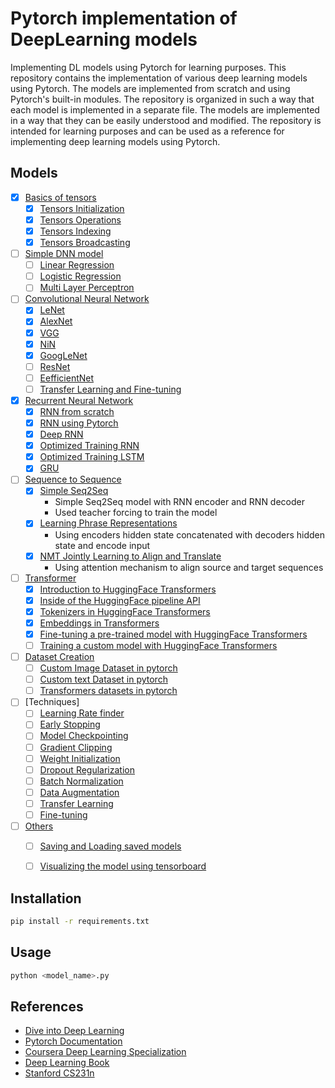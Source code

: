 # Pytorch implementation of DeepLearning models
Implementing DL models using Pytorch for learning purposes. This repository contains the implementation of various deep learning models using Pytorch. The models are implemented from scratch and using Pytorch's built-in modules. The repository is organized in such a way that each model is implemented in a separate file. The models are implemented in a way that they can be easily understood and modified. The repository is intended for learning purposes and can be used as a reference for implementing deep learning models using Pytorch.


## Models
- [x] [Basics of tensors](/src/basics)
    - [x] [Tensors Initialization](/src/basics/tensor_init.py)
    - [x] [Tensors Operations](/src/basics/tensor_operations.py)
    - [x] [Tensors Indexing](/src/basics/tensor_indexing.py)
    - [x] [Tensors Broadcasting](/src/basics/tensor_broadcasting.py)
- [ ] [Simple DNN model](/src/simple_dnn)
    - [ ] [Linear Regression]()
    - [ ] [Logistic Regression]()
    - [ ] [Multi Layer Perceptron]()
- [ ] [Convolutional Neural Network](/src/cnn)
    - [x] [LeNet](/src/cnn/2_LeNet.py)
    - [x] [AlexNet](/src/cnn/3_AlexNet.py)
    - [x] [VGG](/src/cnn/4_VGG.py)
    - [x] [NiN](/src/cnn/5_NiN.py)
    - [x] [GoogLeNet](/src/cnn/6_GoogLeNet.py)
    - [ ] [ResNet](/src/cnn/7_resnet.py)
    - [ ] [EefficientNet]()
    - [ ] [Transfer Learning and Fine-tuning]()
- [x] [Recurrent Neural Network](/src/rnn/) 
    - [x] [RNN from scratch](/src/rnn/01_rnn_scratch.py)            
    - [x] [RNN using Pytorch](/src/rnn/02_rnn_simple.py)
    - [x] [Deep RNN](/src/rnn/03_rnn_complex.py)
    - [x] [Optimized Training RNN](/src/rnn/04_rnn_tunned.py)
    - [x] [Optimized Training LSTM](/src/rnn/05_lstm.py)
    - [x] [GRU](/src/rnn/06_gru.py)
- [ ] [Sequence to Sequence](/src/seq2seq/)
    - [x] [Simple Seq2Seq](/src/seq2seq//01_seq2seq.py)
        - Simple Seq2Seq model with RNN encoder and RNN decoder
        - Used teacher forcing to train the model
    - [x] [Learning Phrase Representations](/src/seq2seq/02_seq2seq_learning_phrase_representations.py)
        - Using encoders hidden state concatenated with decoders hidden state and encode input  
    - [x] [NMT Jointly Learning to Align and Translate](/src/seq2seq/03_seq2seq_nmt_jointly_learning_to_align.py)
        - Using attention mechanism to align source and target sequences 
- [ ] [Transformer](/src/transformers/)
    - [x] [Introduction to HuggingFace Transformers](/src/transformers/01_introduction_to_transformers.py)
    - [x] [Inside of the HuggingFace pipeline API](/src/transformers/02_inside_of_pipeline_api.py)
    - [x] [Tokenizers in HuggingFace Transformers](/src/transformers/03_tokenizers_in_huggingface_transformers.py)
    - [x] [Embeddings in Transformers](/src/transformers/04_embeddings_in_transformers.py)
    - [x] [Fine-tuning a pre-trained model with HuggingFace Transformers](/src/transformers/05_finetune_transformers.py)
    - [ ] [Training a custom model with HuggingFace Transformers]()
- [ ] [Dataset Creation]()
    - [ ] [Custom Image Dataset in pytorch]()
    - [ ] [Custom text Dataset in pytorch]()
    - [ ] [Transformers datasets in pytorch]()
- [ ] [Techniques]
    - [ ] [Learning Rate finder]()
    - [ ] [Early Stopping]()
    - [ ] [Model Checkpointing]()
    - [ ] [Gradient Clipping]()
    - [ ] [Weight Initialization]()
    - [ ] [Dropout Regularization]()
    - [ ] [Batch Normalization]()
    - [ ] [Data Augmentation]()
    - [ ] [Transfer Learning]()
    - [ ] [Fine-tuning]()    
- [ ] [Others]()
    - [ ] [Saving and Loading saved models]()
    - [ ] [Visualizing the model using tensorboard]()



## Installation
```bash
pip install -r requirements.txt
```

## Usage
```bash
python <model_name>.py
```

## References
- [Dive into Deep Learning](https://d2l.ai/)
- [Pytorch Documentation](https://pytorch.org/docs/stable/index.html)
- [Coursera Deep Learning Specialization](https://www.coursera.org/specializations/deep-learning)
- [Deep Learning Book](https://www.deeplearningbook.org/)
- [Stanford CS231n](http://cs231n.stanford.edu/)
